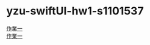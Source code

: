 # yzu-swiftUI-hw1-s1101537

[作業一](https://github.com/sodchuang/yzu-swiftUI-hw1-s1101537/blob/main/hw1.md)  
[作業一](https://github.com/sodchuang/yzu-swiftUI-hw1-s1101537/blob/main/hw2.md)

